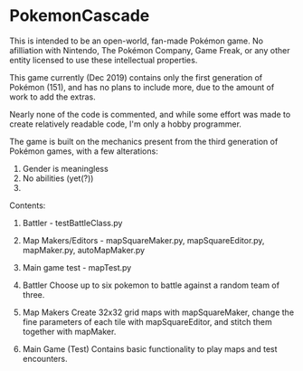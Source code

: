 # PokemonCascade

This is intended to be an open-world, fan-made Pokémon game. No afilliation with Nintendo, The Pokémon Company, Game Freak,
or any other entity licensed to use these intellectual properties.

This game currently (Dec 2019) contains only the first generation of Pokémon (151), and has no plans to include more, 
due to the amount of work to add the extras.

Nearly none of the code is commented, and while some effort was made to create relatively readable code, I'm only
a hobby programmer.

The game is built on the mechanics present from the third generation of Pokémon games, with a few alterations:
  1. Gender is meaningless
  2. No abilities (yet(?))
  3. 

Contents:
1. Battler - testBattleClass.py
2. Map Makers/Editors - mapSquareMaker.py, mapSquareEditor.py, mapMaker.py, autoMapMaker.py
3. Main game test - mapTest.py

1. Battler
Choose up to six pokemon to battle against a random team of three.

2. Map Makers
Create 32x32 grid maps with mapSquareMaker, change the fine parameters of each tile with mapSquareEditor, and stitch them
together with mapMaker.

3. Main Game (Test)
Contains basic functionality to play maps and test encounters.

